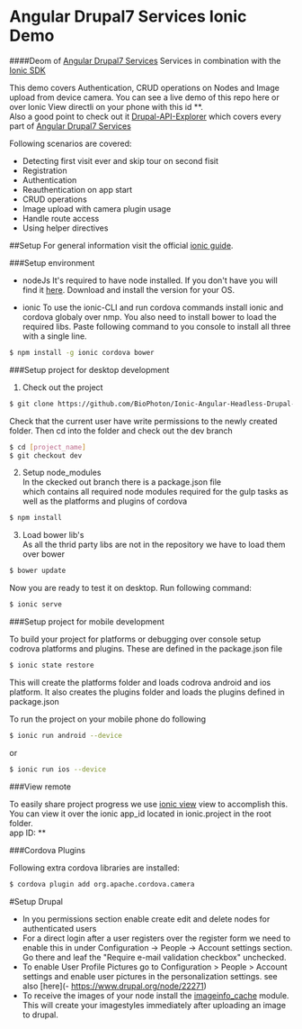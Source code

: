 # Angular Drupal7 Services Ionic Demo

####Deom of [Angular Drupal7 Services](https://github.com/BioPhoton/ng-drupal-7-services) Services in combination with the [Ionic SDK](https://github.com/driftyco/ionic)

This demo covers Authentication, CRUD operations on Nodes and Image upload from device camera.
You can see a live demo of this repo here or over Ionic View directli on your phone with this id **.  
Also a good point to check out it [Drupal-API-Explorer](https://github.com/BioPhoton/ng-drupal-services-tests-with-ng) which covers every part of [Angular Drupal7 Services](https://github.com/BioPhoton/ng-drupal-7-services)

Following scenarios are covered:
- Detecting first visit ever and skip tour on second fisit
- Registration
- Authentication
- Reauthentication on app start
- CRUD operations
- Image upload with camera plugin usage
- Handle route access 
- Using helper directives 

##Setup
For general information visit the official [ionic guide](http://ionicframework.com/docs/guide/).

###Setup environment 

- nodeJs
It's required to have node installed. If you don't have you will find it [here](https://nodejs.org/en/download/).
Download and install the version for your OS.

- ionic
To use the ionic-CLI and run cordova commands install ionic and cordova globaly over nmp.
You also need to install bower to load the required libs. Paste following command to you console to install all three with a single line.
```bash
$ npm install -g ionic cordova bower
```
###Setup project for desktop development

1. Check out the project
  ```bash
  $ git clone https://github.com/BioPhoton/Ionic-Angular-Headless-Drupal-Demo.git [project name]
  ```
  Check that the current user have write permissions to the newly created folder.
  Then cd into the folder and check out the dev branch
  ```bash
  $ cd [project_name]  
  $ git checkout dev
  ```

2. Setup node_modules  
  In the ckecked out branch there is a package.json file   
  which contains all required node modules required for the gulp tasks as well   as the platforms and plugins of cordova  
  ```bash
  $ npm install
  ```
3. Load bower lib's  
  As all the thrid party libs are not in the repository we have to load them over bower  
  ```bash
  $ bower update  
  ```
  Now you are ready to test it on desktop. Run following command:  
  ```bash
  $ ionic serve  
  ```
  
###Setup project for mobile development

To build your project for platforms or debugging over console setup codrova platforms and plugins.
These are defined in the package.json file
```bash
$ ionic state restore
```
This will create the platforms folder and loads codrova android and ios platform.
It also creates the plugins folder and loads the plugins defined in package.json

To run the project on your mobile phone do following
```bash
$ ionic run android --device
```

or

```bash
$ ionic run ios --device
```

###View remote

To easily share project progress we use [ionic view](http://view.ionic.io/) view to accomplish this.
You can view it over the ionic app_id located in ionic.project in the root folder.  
app ID: **


###Cordova Plugins

Following extra cordova libraries are installed:
```bash
$ cordova plugin add org.apache.cordova.camera
```

#Setup Drupal
- In you permissions section enable create edit and delete nodes for authenticated users
- For a direct login after a user registers over the register form we need to  
  enable this in under Configuration -> People -> Account settings section.   Go there and leaf the "Require e-mail validation checkbox" unchecked.
- To enable User Profile Pictures go to Configuration > People > Account settings and enable user pictures in the personalization settings. see also [here](- https://www.drupal.org/node/22271)
- To receive the images of your node install the [imageinfo_cache](https://www.drupal.org/project/imageinfo_cache) module. This will create your imagestyles immediately after uploading an image to drupal.
